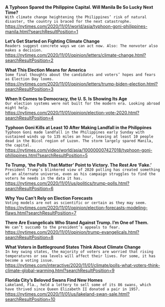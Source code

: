 **A Typhoon Spared the Philippine Capital. Will Manila Be So Lucky Next Time?**\
`With climate change heightening the Philippines’ risk of natural disaster, the country is braced for the next catastrophe.`\
https://nytimes.com/2020/11/01/world/asia/typhoon-goni-philippines-manila.html?searchResultPosition=1

**Let’s Get Started on Fighting Climate Change**\
`Readers suggest concrete ways we can act now. Also: The nonvoter also makes a decision.`\
https://nytimes.com/2020/11/01/opinion/letters/climate-change.html?searchResultPosition=2

**What This Election Means for America**\
`Some final thoughts about the candidates and voters’ hopes and fears as Election Day looms.`\
https://nytimes.com/2020/11/01/opinion/letters/trump-biden-election.html?searchResultPosition=3

**When It Comes to Democracy, the U. S. Is Showing Its Age**\
`Our election systems were not built for the modern era. Looking abroad might help.`\
https://nytimes.com/2020/11/01/opinion/election-vote-2020.html?searchResultPosition=4

**Typhoon Goni Kills at Least 10 After Making Landfall in the Philippines**\
`Typhoon Goni made landfall in the Philippines early Sunday with sustained winds up to 135 miles an hour, leaving at least 10 people dead in the Bicol region of Luzon. The storm largely spared Manila, the capital.`\
https://nytimes.com/video/world/asia/100000007427018/typhoon-goni-philippines.html?searchResultPosition=5

**To Trump, ‘the Polls That Matter’ Point to Victory. The Rest Are ‘Fake.’**\
`President Trump’s blinkered view of 2020 polling has created something of an alternate universe, even as his campaign struggles to find the voters he needs in the data it has.`\
https://nytimes.com/2020/11/01/us/politics/trump-polls.html?searchResultPosition=6

**Why You Can’t Rely on Election Forecasts**\
`Voting models are not as scientific or certain as they may seem.`\
https://nytimes.com/2020/11/01/opinion/election-forecasts-modeling-flaws.html?searchResultPosition=7

**There Are Evangelicals Who Stand Against Trump. I’m One of Them.**\
`We can’t succumb to the president’s appeals to fear.`\
https://nytimes.com/2020/11/01/opinion/trump-evangelicals.html?searchResultPosition=8

**What Voters in Battleground States Think About Climate Change**\
`In key swing states, the majority of voters are worried that rising temperatures or sea levels will affect their lives. For some, it has become a voting issue.`\
https://nytimes.com/interactive/2020/11/01/climate/polls-what-voters-think-climate-global-warming.html?searchResultPosition=9

**Florida City’s Beloved Swans Find New Homes**\
`Lakeland, Fla., held a lottery to sell some of its 86 swans, which have thrived since Queen Elizabeth II donated a pair in 1957.`\
https://nytimes.com/2020/11/01/us/lakeland-swan-sale.html?searchResultPosition=10

